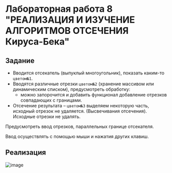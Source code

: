 # Лабораторная работа 8 "РЕАЛИЗАЦИЯ И ИЗУЧЕНИЕ АЛГОРИТМОВ ОТСЕЧЕНИЯ Кируса-Бека"
## Задание
- Вводится отсекатель (выпуклый многоугольник), показать каким-то `цветом№1`.
- Вводятся различные отрезки `цветом№2` (хранение массивом или динамическим списком), предусмотреть обработку: 
   - можно запорочится и добавить функционал добавление отрезков совпадающих с границами.
- Отсечение результата – `цветом№3` выделяем некоторую часть, исходный отрезок не удаляется. (Высвечивания отсечения). Исходные отрезки не удалять.

Предусмотреть ввод отрезков, параллельных границе отсекателя.

Ввод осуществлять с помощью мыши и нажатия других клавиш.

## Реализация

![image](https://user-images.githubusercontent.com/62243773/173195564-fc325b76-c50a-4ab4-8446-819048b18f31.png)

